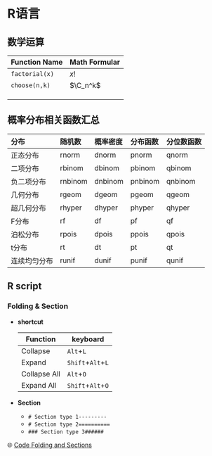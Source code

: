 # R语言

## 数学运算

| Function Name  | Math Formular |
| -------------- | ------------- |
| `factorial(x)` | $x!$          |
| `choose(n,k)`  | $\C_n^k$      |
|                |               |
|                |               |
|                |               |



## 概率分布相关函数汇总

| 分布         | 随机数  | 概率密度 | 分布函数 | 分位数函数 |
| :----------- | :------ | :------- | :------- | :--------- |
| 正态分布     | rnorm   | dnorm    | pnorm    | qnorm      |
| 二项分布     | rbinom  | dbinom   | pbinom   | qbinom     |
| 负二项分布   | rnbinom | dnbinom  | pnbinom  | qnbinom    |
| 几何分布     | rgeom   | dgeom    | pgeom    | qgeom      |
| 超几何分布   | rhyper  | dhyper   | phyper   | qhyper     |
| F分布        | rf      | df       | pf       | qf         |
| 泊松分布     | rpois   | dpois    | ppois    | qpois      |
| t分布        | rt      | dt       | pt       | qt         |
| 连续均匀分布 | runif   | dunif    | punif    | qunif      |



## R script

### Folding & Section

* **shortcut**

  | Function     | keyboard          |
  | ------------ | ----------------- |
  | Collapse     | `Alt`+`L`         |
  | Expand       | `Shift`+`Alt`+`L` |
  | Collapse All | `Alt`+`O`         |
  | Expand All   | `Shift`+`Alt`+`O` |

* **Section**

  * `# Section type 1---------`
  * `# Section type 2==========`
  * `### Section type 3######`

:globe_with_meridians: [Code Folding and Sections](https://support.rstudio.com/hc/en-us/articles/200484568-Code-Folding-and-Sections)

